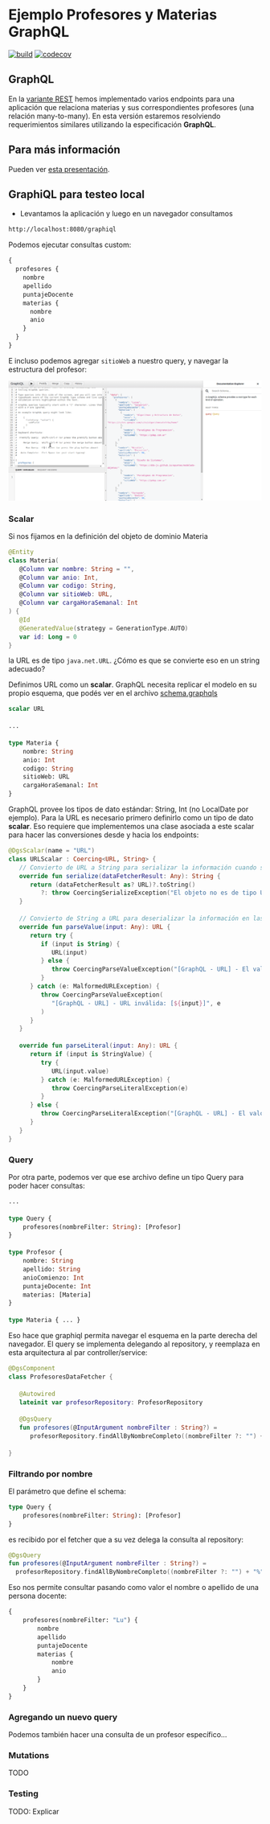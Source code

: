 # Ejemplo Profesores y Materias GraphQL

[![build](https://github.com/uqbar-project/eg-profesores-graphql-kotlin/actions/workflows/build.yml/badge.svg)](https://github.com/uqbar-project/eg-profesores-graphql-kotlin/actions/workflows/build.yml)
[![codecov](https://codecov.io/gh/uqbar-project/eg-profesores-graphql-kotlin/branch/master/graph/badge.svg?token=WQCwF1TJKR)](https://codecov.io/gh/uqbar-project/eg-profesores-graphql-kotlin)

## GraphQL

En la [variante REST](https://github.com/uqbar-project/eg-profesores-springboot-kotlin) hemos implementado varios endpoints para una aplicación que relaciona materias y sus correspondientes profesores (una relación many-to-many). En esta versión estaremos resolviendo requerimientos similares utilizando la especificación **GraphQL**.

## Para más información

Pueden ver [esta presentación](https://docs.google.com/presentation/d/187zouUsasCy-SYEQybZBYONOh5BDKrLHdQib3--zn9E/edit#slide=id.p).

## GraphiQL para testeo local

- Levantamos la aplicación y luego en un navegador consultamos

```bash
http://localhost:8080/graphiql
```

Podemos ejecutar consultas custom:

```graphql
{
  profesores {
    nombre
    apellido
    puntajeDocente
    materias {
      nombre
      anio
    }
  }
}
```

E incluso podemos agregar `sitioWeb` a nuestro query, y navegar la estructura del profesor:

![graphiql](./videos/graphiql.gif)

### Scalar

Si nos fijamos en la definición del objeto de dominio Materia

```kt
@Entity
class Materia(
   @Column var nombre: String = "",
   @Column var anio: Int,
   @Column var codigo: String,
   @Column var sitioWeb: URL,
   @Column var cargaHoraSemanal: Int
) {
   @Id
   @GeneratedValue(strategy = GenerationType.AUTO)
   var id: Long = 0
}
```

la URL es de tipo `java.net.URL`. ¿Cómo es que se convierte eso en un string adecuado?

Definimos URL como un **scalar**. GraphQL necesita replicar el modelo en su propio esquema, que podés ver en el archivo [schema.graphqls](./src/main/resources/schema/schema.graphqls)

```graphql
scalar URL

...

type Materia {
    nombre: String
    anio: Int
    codigo: String
    sitioWeb: URL
    cargaHoraSemanal: Int
}
```

GraphQL provee los tipos de dato estándar: String, Int (no LocalDate por ejemplo). Para la URL es necesario primero definirlo como un tipo de dato **scalar**. Eso requiere que implementemos una clase asociada a este scalar para hacer las conversiones desde y hacia los endpoints:

```kt
@DgsScalar(name = "URL")
class URLScalar : Coercing<URL, String> {
   // Convierto de URL a String para serializar la información cuando se devuelve un query
   override fun serialize(dataFetcherResult: Any): String {
      return (dataFetcherResult as? URL)?.toString()
         ?: throw CoercingSerializeException("El objeto no es de tipo URL: ${dataFetcherResult.javaClass.name}")
   }

   // Convierto de String a URL para deserializar la información en las mutaciones o queries que aceptan parámetros
   override fun parseValue(input: Any): URL {
      return try {
         if (input is String) {
            URL(input)
         } else {
            throw CoercingParseValueException("[GraphQL - URL] - El valor no es un string: [${input}]")
         }
      } catch (e: MalformedURLException) {
         throw CoercingParseValueException(
            "[GraphQL - URL] - URL inválida: [${input}]", e
         )
      }
   }

   override fun parseLiteral(input: Any): URL {
      return if (input is StringValue) {
         try {
            URL(input.value)
         } catch (e: MalformedURLException) {
            throw CoercingParseLiteralException(e)
         }
      } else {
         throw CoercingParseLiteralException("[GraphQL - URL] - El valor no es un string: [${input}]")
      }
   }
}
```

### Query

Por otra parte, podemos ver que ese archivo define un tipo Query para poder hacer consultas:

```graphql
...

type Query {
    profesores(nombreFilter: String): [Profesor]
}

type Profesor {
    nombre: String
    apellido: String
    anioComienzo: Int
    puntajeDocente: Int
    materias: [Materia]
}

type Materia { ... }
```

Eso hace que graphiql permita navegar el esquema en la parte derecha del navegador. El query se implementa delegando al repository, y reemplaza en esta arquitectura al par controller/service:

```kt
@DgsComponent
class ProfesoresDataFetcher {

   @Autowired
   lateinit var profesorRepository: ProfesorRepository

   @DgsQuery
   fun profesores(@InputArgument nombreFilter : String?) =
      profesorRepository.findAllByNombreCompleto((nombreFilter ?: "") + "%")

}
```

### Filtrando por nombre

El parámetro que define el schema:

```graphql
type Query {
    profesores(nombreFilter: String): [Profesor]
}
```

es recibido por el fetcher que a su vez delega la consulta al repository:

```kotlin
@DgsQuery
fun profesores(@InputArgument nombreFilter : String?) =
  profesorRepository.findAllByNombreCompleto((nombreFilter ?: "") + "%")
```

Eso nos permite consultar pasando como valor el nombre o apellido de una persona docente:

```graphql
{
    profesores(nombreFilter: "Lu") {
        nombre
        apellido
        puntajeDocente
        materias {
            nombre
            anio
        }
    }
}
```

### Agregando un nuevo query

Podemos también hacer una consulta de un profesor específico...

### Mutations

TODO

### Testing

TODO: Explicar

